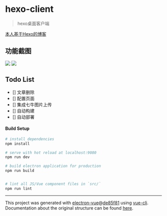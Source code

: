 # hexo-client

> hexo桌面客户端

[本人基于Hexo的博客](http://blog.mspring.org)

## 功能截图
![](http://file.mspring.org/FuhFYc8P08NElntWB1ND7qPVDUhm!detail)
![](http://file.mspring.org/Ftb_mbD6AF7feEQbAjmX1ndtaQT0!detail)

## Todo List
- [] 文章删除
- [] 配置页面
- [] 集成七牛图片上传
- [] 自动构建
- [] 自动部署

#### Build Setup

``` bash
# install dependencies
npm install

# serve with hot reload at localhost:9080
npm run dev

# build electron application for production
npm run build


# lint all JS/Vue component files in `src/`
npm run lint

```

---

This project was generated with [electron-vue](https://github.com/SimulatedGREG/electron-vue)@[de85f81](https://github.com/SimulatedGREG/electron-vue/tree/de85f81890c01500113738bfe57bef136f9fbf52) using [vue-cli](https://github.com/vuejs/vue-cli). Documentation about the original structure can be found [here](https://simulatedgreg.gitbooks.io/electron-vue/content/index.html).
